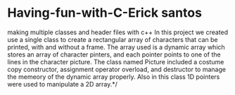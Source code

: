 # Having-fun-with-C-Erick santos
making multiple classes and header files with c++
In this project we created use a single class to create a rectangular array of characters that can be printed, with and without a frame. 
The array used is a dynamic array which stores an array of character pinters, and each pointer points to one of the lines in the character picture.
The class named Picture included a costume copy constructor, assignment operator overload, and destructor to manage the memeory of the dynamic 
array properly. Also in this class 1D pointers were used to manipulate a 2D array.*/
